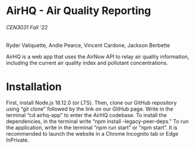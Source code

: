 # AirHQ - Air Quality Reporting

###### CEN3031 Fall '22

Ryder Valiquette, Andie Pearce, Vincent Cardone, Jackson Berbette

AirHQ is a web app that uses the AirNow API to relay air quality information, including the current air quality index and pollutant concentrations.

# Installation

First, install Node.js 18.12.0 (or LTS). Then, clone our GitHub repository using “git clone” followed by the link on our GitHub page.
Write in the terminal “cd airhq-app” to enter the AirHQ codebase. To install the dependencies, in the terminal write “npm install –legacy-peer-deps."
To run the application, write in the terminal “npm run start” or “npm start”.
It is recommended to launch the website in a Chrome Incognito tab or Edge InPrivate.
